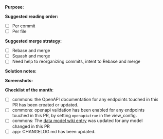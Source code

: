 **Purpose:**
<!-- Why do we need this? -->

**Suggested reading order:**

- [ ] Per commit
- [ ] Per file

**Suggested merge strategy:**

- [ ] Rebase and merge
- [ ] Squash and merge
- [ ] Need help to reorganizing commits, intent to Rebase and merge

**Solution notes:**
<!-- How do we solve it? Any caveats? -->

**Screenshots:**
<!-- For any visual changes. -->

**Checklist of the month:**

- [ ] commons: the OpenAPI documentation for any endpoints touched in this PR has been created or updated.
- [ ] commons: openapi validation has been enabled for any endpoints touched in this PR, by setting `openapi=true` in the view_config.
- [ ] commons: The [data model wiki entry](https://github.com/mO2tion/backend/wiki/Data%20Model) was updated for any model changed in this PR
- [ ] app: CHANGELOG.md has been updated.
